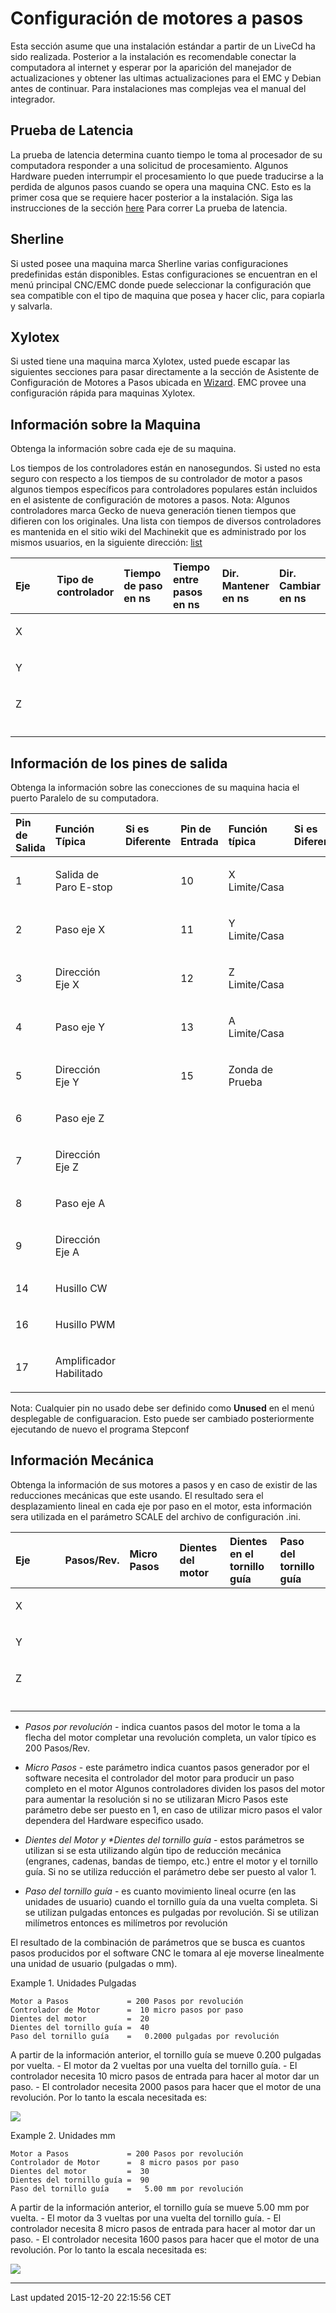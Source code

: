 Configuración de motores a pasos
================================

<span id="cha:stepper-quickstart"></span>

Esta sección asume que una instalación estándar a partir de un LiveCd ha sido realizada. Posterior a la instalación es recomendable conectar la computadora al internet y esperar por la aparición del manejador de actualizaciones y obtener las ultimas actualizaciones para el EMC y Debian antes de continuar. Para instalaciones mas complejas vea el manual del integrador.

Prueba de Latencia
------------------

La prueba de latencia determina cuanto tiempo le toma al procesador de su computadora responder a una solicitud de procesamiento. Algunos Hardware pueden interrumpir el procesamiento lo que puede traducirse a la perdida de algunos pasos cuando se opera una maquina CNC. Esto es la primer cosa que se requiere hacer posterior a la instalación. Siga las instrucciones de la sección [here](#cha:latency-test) Para correr La prueba de latencia.

Sherline
--------

Si usted posee una maquina marca Sherline varias configuraciones predefinidas están disponibles. Estas configuraciones se encuentran en el menú principal CNC/EMC donde puede seleccionar la configuración que sea compatible con el tipo de maquina que posea y hacer clic, para copiarla y salvarla.

Xylotex
-------

Si usted tiene una maquina marca Xylotex, usted puede escapar las siguientes secciones para pasar directamente a la sección de Asistente de Configuración de Motores a Pasos ubicada en [Wizard](#cha:stepconf-wizard). EMC provee una configuración rápida para maquinas Xylotex.

Información sobre la Maquina
----------------------------

Obtenga la información sobre cada eje de su maquina.

Los tiempos de los controladores están en nanosegundos. Si usted no esta seguro con respecto a los tiempos de su controlador de motor a pasos algunos tiempos específicos para controladores populares están incluidos en el asistente de configuración de motores a pasos. Nota: Algunos controladores marca Gecko de nueva generación tienen tiempos que difieren con los originales. Una lista con tiempos de diversos controladores es mantenida en el sitio wiki del Machinekit que es administrado por los mismos usuarios, en la siguiente dirección: [list](http://wiki.machinekit.org/)

<table>
<colgroup>
<col width="16%" />
<col width="16%" />
<col width="16%" />
<col width="16%" />
<col width="16%" />
<col width="16%" />
</colgroup>
<thead>
<tr class="header">
<th align="left">Eje</th>
<th align="left">Tipo de controlador</th>
<th align="left">Tiempo de paso en ns</th>
<th align="left">Tiempo entre pasos en ns</th>
<th align="left">Dir. Mantener en ns</th>
<th align="left">Dir. Cambiar en ns</th>
</tr>
</thead>
<tbody>
<tr class="odd">
<td align="left"><p>X</p></td>
<td align="left"><p></p></td>
<td align="left"><p></p></td>
<td align="left"><p></p></td>
<td align="left"><p></p></td>
<td align="left"><p></p></td>
</tr>
<tr class="even">
<td align="left"><p>Y</p></td>
<td align="left"><p></p></td>
<td align="left"><p></p></td>
<td align="left"><p></p></td>
<td align="left"><p></p></td>
<td align="left"><p></p></td>
</tr>
<tr class="odd">
<td align="left"><p>Z</p></td>
<td align="left"><p></p></td>
<td align="left"><p></p></td>
<td align="left"><p></p></td>
<td align="left"><p></p></td>
<td align="left"><p></p></td>
</tr>
<tr class="even">
<td align="left"><p></p></td>
<td align="left"><p></p></td>
<td align="left"><p></p></td>
<td align="left"><p></p></td>
<td align="left"><p></p></td>
<td align="left"><p></p></td>
</tr>
</tbody>
</table>

Información de los pines de salida
----------------------------------

Obtenga la información sobre las conecciones de su maquina hacia el puerto Paralelo de su computadora.

<table>
<colgroup>
<col width="16%" />
<col width="16%" />
<col width="16%" />
<col width="16%" />
<col width="16%" />
<col width="16%" />
</colgroup>
<thead>
<tr class="header">
<th align="left">Pin de Salida</th>
<th align="left">Función Típica</th>
<th align="left">Si es Diferente</th>
<th align="left">Pin de Entrada</th>
<th align="left">Función típica</th>
<th align="left">Si es Diferente</th>
</tr>
</thead>
<tbody>
<tr class="odd">
<td align="left"><p>1</p></td>
<td align="left"><p>Salida de Paro E-stop</p></td>
<td align="left"><p></p></td>
<td align="left"><p>10</p></td>
<td align="left"><p>X Limite/Casa</p></td>
<td align="left"><p></p></td>
</tr>
<tr class="even">
<td align="left"><p>2</p></td>
<td align="left"><p>Paso eje X</p></td>
<td align="left"><p></p></td>
<td align="left"><p>11</p></td>
<td align="left"><p>Y Limite/Casa</p></td>
<td align="left"><p></p></td>
</tr>
<tr class="odd">
<td align="left"><p>3</p></td>
<td align="left"><p>Dirección Eje X</p></td>
<td align="left"><p></p></td>
<td align="left"><p>12</p></td>
<td align="left"><p>Z Limite/Casa</p></td>
<td align="left"><p></p></td>
</tr>
<tr class="even">
<td align="left"><p>4</p></td>
<td align="left"><p>Paso eje Y</p></td>
<td align="left"><p></p></td>
<td align="left"><p>13</p></td>
<td align="left"><p>A Limite/Casa</p></td>
<td align="left"><p></p></td>
</tr>
<tr class="odd">
<td align="left"><p>5</p></td>
<td align="left"><p>Dirección Eje Y</p></td>
<td align="left"><p></p></td>
<td align="left"><p>15</p></td>
<td align="left"><p>Zonda de Prueba</p></td>
<td align="left"><p></p></td>
</tr>
<tr class="even">
<td align="left"><p>6</p></td>
<td align="left"><p>Paso eje Z</p></td>
<td align="left"><p></p></td>
<td align="left"><p></p></td>
<td align="left"><p></p></td>
<td align="left"><p></p></td>
</tr>
<tr class="odd">
<td align="left"><p>7</p></td>
<td align="left"><p>Dirección Eje Z</p></td>
<td align="left"><p></p></td>
<td align="left"><p></p></td>
<td align="left"><p></p></td>
<td align="left"><p></p></td>
</tr>
<tr class="even">
<td align="left"><p>8</p></td>
<td align="left"><p>Paso eje A</p></td>
<td align="left"><p></p></td>
<td align="left"><p></p></td>
<td align="left"><p></p></td>
<td align="left"><p></p></td>
</tr>
<tr class="odd">
<td align="left"><p>9</p></td>
<td align="left"><p>Dirección Eje A</p></td>
<td align="left"><p></p></td>
<td align="left"><p></p></td>
<td align="left"><p></p></td>
<td align="left"><p></p></td>
</tr>
<tr class="even">
<td align="left"><p>14</p></td>
<td align="left"><p>Husillo CW</p></td>
<td align="left"><p></p></td>
<td align="left"><p></p></td>
<td align="left"><p></p></td>
<td align="left"><p></p></td>
</tr>
<tr class="odd">
<td align="left"><p>16</p></td>
<td align="left"><p>Husillo PWM</p></td>
<td align="left"><p></p></td>
<td align="left"><p></p></td>
<td align="left"><p></p></td>
<td align="left"><p></p></td>
</tr>
<tr class="even">
<td align="left"><p>17</p></td>
<td align="left"><p>Amplificador Habilitado</p></td>
<td align="left"><p></p></td>
<td align="left"><p></p></td>
<td align="left"><p></p></td>
<td align="left"><p></p></td>
</tr>
</tbody>
</table>

Nota: Cualquier pin no usado debe ser definido como **Unused** en el menú desplegable de configuaracion. Esto puede ser cambiado posteriormente ejecutando de nuevo el programa Stepconf

Información Mecánica
--------------------

Obtenga la información de sus motores a pasos y en caso de existir de las reducciones mecánicas que este usando. El resultado sera el desplazamiento lineal en cada eje por paso en el motor, esta información sera utilizada en el parámetro SCALE del archivo de configuración .ini.

<table>
<colgroup>
<col width="16%" />
<col width="16%" />
<col width="16%" />
<col width="16%" />
<col width="16%" />
<col width="16%" />
</colgroup>
<thead>
<tr class="header">
<th align="left">Eje</th>
<th align="left">Pasos/Rev.</th>
<th align="left">Micro Pasos</th>
<th align="left">Dientes del motor</th>
<th align="left">Dientes en el tornillo guía</th>
<th align="left">Paso del tornillo guía</th>
</tr>
</thead>
<tbody>
<tr class="odd">
<td align="left"><p>X</p></td>
<td align="left"><p></p></td>
<td align="left"><p></p></td>
<td align="left"><p></p></td>
<td align="left"><p></p></td>
<td align="left"><p></p></td>
</tr>
<tr class="even">
<td align="left"><p>Y</p></td>
<td align="left"><p></p></td>
<td align="left"><p></p></td>
<td align="left"><p></p></td>
<td align="left"><p></p></td>
<td align="left"><p></p></td>
</tr>
<tr class="odd">
<td align="left"><p>Z</p></td>
<td align="left"><p></p></td>
<td align="left"><p></p></td>
<td align="left"><p></p></td>
<td align="left"><p></p></td>
<td align="left"><p></p></td>
</tr>
<tr class="even">
<td align="left"><p></p></td>
<td align="left"><p></p></td>
<td align="left"><p></p></td>
<td align="left"><p></p></td>
<td align="left"><p></p></td>
<td align="left"><p></p></td>
</tr>
</tbody>
</table>

-   *Pasos por revolución* - indica cuantos pasos del motor le toma a la flecha del motor completar una revolución completa, un valor típico es 200 Pasos/Rev.

-   *Micro Pasos* - este parámetro indica cuantos pasos generador por el software necesita el controlador del motor para producir un paso completo en el motor Algunos controladores dividen los pasos del motor para aumentar la resolución si no se utilizaran Micro Pasos este parámetro debe ser puesto en 1, en caso de utilizar micro pasos el valor dependera del Hardware especifico usado.

-   *Dientes del Motor y \*Dientes del tornillo guía* - estos parámetros se utilizan si se esta utilizando algún tipo de reducción mecánica (engranes, cadenas, bandas de tiempo, etc.) entre el motor y el tornillo guía. Si no se utiliza reducción el parámetro debe ser puesto al valor 1.

-   *Paso del tornillo guía* - es cuanto movimiento lineal ocurre (en las unidades de usuario) cuando el tornillo guía da una vuelta completa. Si se utilizan pulgadas entonces es pulgadas por revolución. Si se utilizan milímetros entonces es milímetros por revolución

El resultado de la combinación de parámetros que se busca es cuantos pasos producidos por el software CNC le tomara al eje moverse linealmente una unidad de usuario (pulgadas o mm).

Example 1. Unidades Pulgadas

    Motor a Pasos             = 200 Pasos por revolución
    Controlador de Motor      =  10 micro pasos por paso
    Dientes del motor         =  20
    Dientes del tornillo guía =  40
    Paso del tornillo guía    =   0.2000 pulgadas por revolución

A partir de la información anterior, el tornillo guía se mueve 0.200 pulgadas por vuelta. - El motor da 2 vueltas por una vuelta del tornillo guía. - El controlador necesita 10 micro pasos de entrada para hacer al motor dar un paso. - El controlador necesita 2000 pasos para hacer que el motor de una revolución. Por lo tanto la escala necesitada es:

![](images/step-calc-inch-math.png)

Example 2. Unidades mm

    Motor a Pasos             = 200 Pasos por revolución
    Controlador de Motor      =  8 micro pasos por paso
    Dientes del motor         =  30
    Dientes del tornillo guía =  90
    Paso del tornillo guía    =   5.00 mm por revolución

A partir de la información anterior, el tornillo guía se mueve 5.00 mm por vuelta. - El motor da 3 vueltas por una vuelta del tornillo guía. - El controlador necesita 8 micro pasos de entrada para hacer al motor dar un paso. - El controlador necesita 1600 pasos para hacer que el motor de una revolución. Por lo tanto la escala necesitada es:

![](images/step-calc-mm-math.png)

------------------------------------------------------------------------

Last updated 2015-12-20 22:15:56 CET



